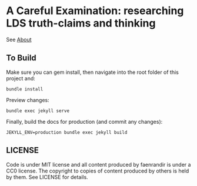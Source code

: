 # A Careful Examination: researching LDS truth-claims and thinking

See [About](https://faenrandir.github.io/a_careful_examination/about/)

## To Build

Make sure you can gem install, then navigate into the root folder of this
project and:

    bundle install

Preview changes:

    bundle exec jekyll serve

Finally, build the docs for production (and commit any changes):

    JEKYLL_ENV=production bundle exec jekyll build


## LICENSE

Code is under MIT license and all content produced by faenrandir is under a
CC0 license.  The copyright to copies of content produced by others is held by
them.  See LICENSE for details.
